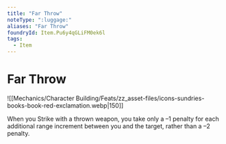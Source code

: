 ```yaml
---
title: "Far Throw"
noteType: ":luggage:"
aliases: "Far Throw"
foundryId: Item.Pu6y4qGLiFM0ek6l
tags:
  - Item
---
```


# Far Throw
![[Mechanics/Character Building/Feats/zz_asset-files/icons-sundries-books-book-red-exclamation.webp|150]]

When you Strike with a thrown weapon, you take only a –1 penalty for each additional range increment between you and the target, rather than a –2 penalty.
